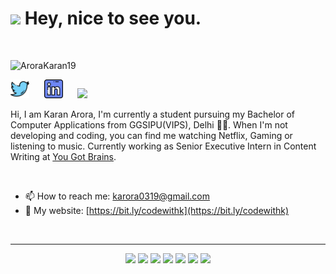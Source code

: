 <h1><img src="https://emojis.slackmojis.com/emojis/images/1531849430/4246/blob-sunglasses.gif?1531849430" width="30"/> Hey, nice to see you.</h1>

<br>
<p align="left"> <img src="https://komarev.com/ghpvc/?username=AroraKaran19" alt="AroraKaran19" /> </p>

<p align="left">
<a href="https://twitter.com/arorakaran19" target="_blank"><img height="30" src="https://raw.githubusercontent.com/AbhishekMaira10/AbhishekMaira10/master/Resources/png/twitter.png?raw=true"></a>&nbsp;&nbsp;&nbsp;&nbsp;&nbsp;
<a href="https://www.linkedin.com/in/arorakaran19/" target="_blank"><img height="30" src="https://raw.githubusercontent.com/AbhishekMaira10/AbhishekMaira10/master/linkedin.png?raw=true"></a>&nbsp;&nbsp;&nbsp;&nbsp;&nbsp;
<a href="https://www.instagram.com/arorakaran19/" target="_blank"><img height="30" src="https://raw.githubusercontent.com/rahuldkjain/github-profile-readme-generator/master/src/images/icons/Social/instagram.svg"></a>&nbsp;&nbsp;&nbsp;&nbsp;&nbsp;

<br>

Hi, I am Karan Arora, I'm currently a student pursuing my Bachelor of Computer Applications from GGSIPU(VIPS), Delhi 🧑‍🎓. When I'm not developing and coding, you can find me watching Netflix, Gaming or listening to music. Currently working as Senior Executive Intern in Content Writing at [You Got Brains](https://yougotbrains.com).

<br>

- 📫 How to reach me: [karora0319@gmail.com](mailto:karora0319@gmail.com)
- 🔗 My website: [https://bit.ly/codewithk](https://bit.ly/codewithk)

<br>
<hr></hr>
<p align="center"><img src="https://img.shields.io/badge/javascript%20-%23323330.svg?&style=for-the-badge&logo=javascript&logoColor=%23F7DF1E"/> <img src="https://img.shields.io/badge/html5%20-%23E34F26.svg?&style=for-the-badge&logo=html5&logoColor=white"/> <img src="https://img.shields.io/badge/css3%20-%231572B6.svg?&style=for-the-badge&logo=css3&logoColor=white"/> <img src="https://img.shields.io/badge/python%20-%2314354C.svg?&style=for-the-badge&logo=python&logoColor=white"/> <img src="https://img.shields.io/badge/c++%20-%2300599C.svg?&style=for-the-badge&logo=c%2B%2B&ogoColor=white"/> <img src="https://img.shields.io/badge/git%20-%23F05033.svg?&style=for-the-badge&logo=git&logoColor=white"/> <img src="https://img.shields.io/badge/github%20-%23121011.svg?&style=for-the-badge&logo=github&logoColor=white"/></p>
